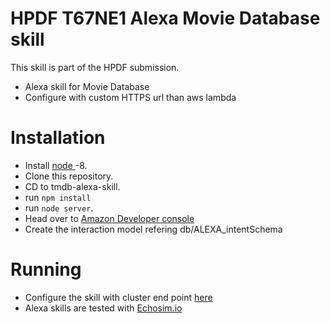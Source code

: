 # HPDF T67NE1 Alexa Movie Database skill

This skill is part of the HPDF submission.

- Alexa skill for Movie Database 
- Configure with custom HTTPS url than aws lambda

# Installation

- Install [ node ] -8.
- Clone this repository.
- CD to tmdb-alexa-skill.
- run ``` npm install ```
- run ``` node server ```.
- Head over to [ Amazon Developer console ]
- Create the interaction model refering db/ALEXA_intentSchema

# Running

- Configure the skill with cluster end point [here]
- Alexa skills are tested with [ Echosim.io ]

[node]:<https://nodejs.org/en/>

[Echosim.io]:<https://echosim.io/welcome>
[here]:<https://bot.embargo25.hasura-app.io/webhook>
[ Amazon Developer console ]:<http://developer.amazon.com>
